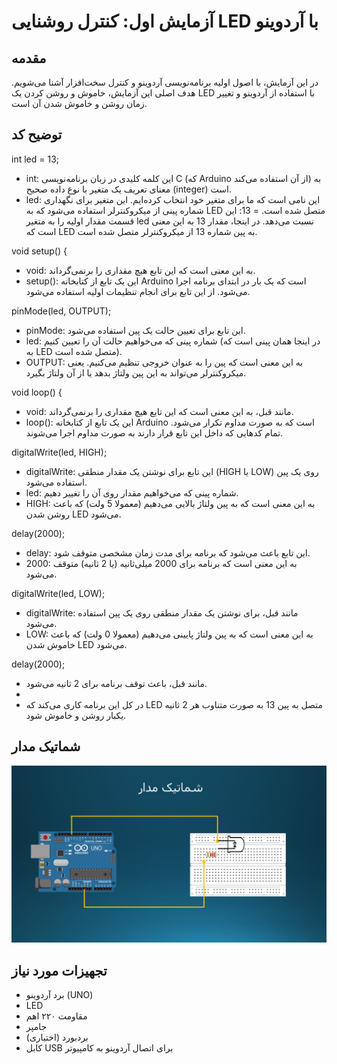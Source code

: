 
# آزمایش اول: کنترل روشنایی LED با آردوینو

## مقدمه
در این آزمایش، با اصول اولیه برنامه‌نویسی آردوینو و کنترل سخت‌افزار آشنا می‌شویم. هدف اصلی این آزمایش، خاموش و روشن کردن یک LED با استفاده از آردوینو و تغییر زمان روشن و خاموش شدن آن است.

## توضیح کد 
 int led = 13;
* int: این کلمه کلیدی در زبان برنامه‌نویسی C (که Arduino از آن استفاده می‌کند) به معنای تعریف یک متغیر با نوع داده صحیح (integer) است.
* led: این نامی است که ما برای متغیر خود انتخاب کرده‌ایم. این متغیر برای نگهداری شماره پینی از میکروکنترلر استفاده می‌شود که به LED متصل شده است.
= 13: این قسمت مقدار اولیه را به متغیر led نسبت می‌دهد. در اینجا، مقدار 13 به این معنی است که LED به پین شماره 13 از میکروکنترلر متصل شده است.


 void setup() {
* void: به این معنی است که این تابع هیچ مقداری را برنمی‌گرداند.
* setup(): این یک تابع از کتابخانه Arduino است که یک بار در ابتدای برنامه اجرا می‌شود. از این تابع برای انجام تنظیمات اولیه استفاده می‌شود.


 pinMode(led, OUTPUT);
* pinMode: این تابع برای تعیین حالت یک پین استفاده می‌شود.
* led: شماره پینی که می‌خواهیم حالت آن را تعیین کنیم (در اینجا همان پینی است که به LED متصل شده است).
* OUTPUT: به این معنی است که پین را به عنوان خروجی تنظیم می‌کنیم. یعنی میکروکنترلر می‌تواند به این پین ولتاژ بدهد یا از آن ولتاژ بگیرد.


void loop() {
* void: مانند قبل، به این معنی است که این تابع هیچ مقداری را برنمی‌گرداند.
* loop(): این یک تابع از کتابخانه Arduino است که به صورت مداوم تکرار می‌شود. تمام کدهایی که داخل این تابع قرار دارند به صورت مداوم اجرا می‌شوند.


 digitalWrite(led, HIGH);
* digitalWrite: این تابع برای نوشتن یک مقدار منطقی (HIGH یا LOW) روی یک پین استفاده می‌شود.
* led: شماره پینی که می‌خواهیم مقدار روی آن را تغییر دهیم.
* HIGH: به این معنی است که به پین ولتاژ بالایی می‌دهیم (معمولا 5 ولت) که باعث روشن شدن LED می‌شود.


delay(2000);
* delay: این تابع باعث می‌شود که برنامه برای مدت زمان مشخصی متوقف شود.
* 2000: به این معنی است که برنامه برای 2000 میلی‌ثانیه (یا 2 ثانیه) متوقف می‌شود.


 digitalWrite(led, LOW);
* digitalWrite: مانند قبل، برای نوشتن یک مقدار منطقی روی یک پین استفاده می‌شود.
* LOW: به این معنی است که به پین ولتاژ پایینی می‌دهیم (معمولا 0 ولت) که باعث خاموش شدن LED می‌شود.


delay(2000);
* مانند قبل، باعث توقف برنامه برای 2 ثانیه می‌شود.
* 
* در کل این برنامه کاری می‌کند که LED متصل به پین 13 به صورت متناوب هر 2 ثانیه یکبار روشن و خاموش شود.

## شماتیک مدار
![توضیح تصویر](https://github.com/vahidseyyedi/microProcessor/blob/main/01/Presentation1.jpg)
## تجهیزات مورد نیاز
* برد آردوینو (UNO)
* LED
* مقاومت ۲۲۰ اهم
* جامپر
* بردبورد (اختیاری)
* کابل USB برای اتصال آردوینو به کامپیوتر

